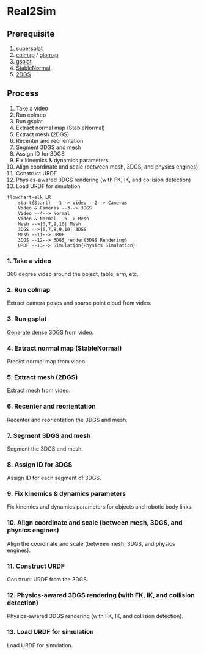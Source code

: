 # Real2Sim

## Prerequisite
1. [supersplat](https://github.com/playcanvas/supersplat)
2. [colmap](https://colmap.github.io/) / [glomap](https://github.com/colmap/glomap)
3. [gsplat](https://github.com/nerfstudio-project/gsplat)
4. [StableNormal](https://github.com/Stable-X/StableNormal)
5. [2DGS](https://github.com/hugoycj/2d-gaussian-splatting-great-again)

## Process
1. Take a video
2. Run colmap
3. Run gsplat
4. Extract normal map (StableNormal)
5. Extract mesh (2DGS)
6. Recenter and reorientation
7. Segment 3DGS and mesh
8. Assign ID for 3DGS
9. Fix kinemics & dynamics parameters
10. Align coordinate and scale (between mesh, 3DGS, and physics engines)
11. Construct URDF
12. Physics-awared 3DGS rendering (with FK, IK, and collision detection)
13. Load URDF for simulation

```{mermaid}
flowchart-elk LR
    start{Start} --1--> Video --2--> Cameras
    Video & Cameras --3--> 3DGS
    Video --4--> Normal
    Video & Normal --5--> Mesh
    Mesh -->|6,7,9,10| Mesh
    3DGS -->|6,7,8,9,10| 3DGS
    Mesh --11--> URDF
    3DGS --12--> 3DGS_render{3DGS Rendering}
    URDF --13--> Simulation{Physics Simulation}
```

### 1. Take a video
360 degree video around the object, table, arm, etc.

### 2. Run colmap
Extract camera poses and sparse point cloud from video.

### 3. Run gsplat
Generate dense 3DGS from video.

### 4. Extract normal map (StableNormal)
Predict normal map from video.

### 5. Extract mesh (2DGS)
Extract mesh from video.

### 6. Recenter and reorientation
Recenter and reorientation the 3DGS and mesh.

### 7. Segment 3DGS and mesh
Segment the 3DGS and mesh.

### 8. Assign ID for 3DGS
Assign ID for each segment of 3DGS.

### 9. Fix kinemics & dynamics parameters
Fix kinemics and dynamics parameters for objects and robotic body links.

### 10. Align coordinate and scale (between mesh, 3DGS, and physics engines)
Align the coordinate and scale (between mesh, 3DGS, and physics engines).

### 11. Construct URDF
Construct URDF from the 3DGS.

### 12. Physics-awared 3DGS rendering (with FK, IK, and collision detection)
Physics-awared 3DGS rendering (with FK, IK, and collision detection).

### 13. Load URDF for simulation
Load URDF for simulation.
